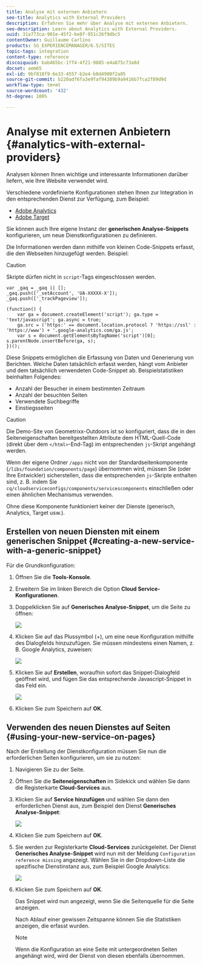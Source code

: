 ```yaml
---
title: Analyse mit externen Anbietern
seo-title: Analytics with External Providers
description: Erfahren Sie mehr über Analyse mit externen Anbietern.
seo-description: Learn about Analytics with External Providers.
uuid: 31a773ca-901e-45f2-be8f-951c26f9dbc5
contentOwner: Guillaume Carlino
products: SG_EXPERIENCEMANAGER/6.5/SITES
topic-tags: integration
content-type: reference
discoiquuid: bab465bc-1ff4-4f21-9885-e4a875c73a8d
docset: aem65
exl-id: 9bf818f9-6e33-4557-b2e4-b0d4900f2a05
source-git-commit: b220adf6fa3e9faf94389b9a9416b7fca2f89d9d
workflow-type: tm+mt
source-wordcount: '432'
ht-degree: 100%

---
```


# Analyse mit externen Anbietern {#analytics-with-external-providers}

Analysen können Ihnen wichtige und interessante Informationen darüber liefern, wie Ihre Website verwendet wird.

Verschiedene vordefinierte Konfigurationen stehen Ihnen zur Integration in den entsprechenden Dienst zur Verfügung, zum Beispiel:

* [Adobe Analytics](/help/sites-administering/adobeanalytics.md)
* [Adobe Target](/help/sites-administering/target.md)

Sie können auch Ihre eigene Instanz der **generischen Analyse-Snippets** konfigurieren, um neue Dienstkonfigurationen zu definieren.

Die Informationen werden dann mithilfe von kleinen Code-Snippets erfasst, die den Webseiten hinzugefügt werden. Beispiel:

>[!CAUTION]
>
>Skripte dürfen nicht in `script`-Tags eingeschlossen werden.

```
var _gaq = _gaq || [];
_gaq.push(['_setAccount', 'UA-XXXXX-X']);
_gaq.push(['_trackPageview']);

(function() {
    var ga = document.createElement('script'); ga.type = 'text/javascript'; ga.async = true;
    ga.src = ('https:' == document.location.protocol ? 'https://ssl' : 'https://www') + '.google-analytics.com/ga.js';
    var s = document.getElementsByTagName('script')[0]; s.parentNode.insertBefore(ga, s);
})();
```

Diese Snippets ermöglichen die Erfassung von Daten und Generierung von Berichten. Welche Daten tatsächlich erfasst werden, hängt vom Anbieter und dem tatsächlich verwendeten Code-Snippet ab. Beispielstatistiken beinhalten Folgendes:

* Anzahl der Besucher in einem bestimmten Zeitraum
* Anzahl der besuchten Seiten
* Verwendete Suchbegriffe
* Einstiegsseiten

>[!CAUTION]
>
>Die Demo-Site von Geometrixx-Outdoors ist so konfiguriert, dass die in den Seiteneigenschaften bereitgestellten Attribute dem HTML-Quell-Code (direkt über dem `</html>`-End-Tag) im entsprechenden `js`-Skript angehängt werden.
>
>Wenn der eigene Ordner `/apps` nicht von der Standardseitenkomponente (`/libs/foundation/components/page`) übernommen wird, müssen Sie (oder Ihre Entwickler) sicherstellen, dass die entsprechenden `js`-Skripte enthalten sind, z. B. indem Sie `cq/cloudserviceconfigs/components/servicescomponents` einschließen oder einen ähnlichen Mechanismus verwenden.
>
>Ohne diese Komponente funktioniert keiner der Dienste (generisch, Analytics, Target usw.).

## Erstellen von neuen Diensten mit einem generischen Snippet {#creating-a-new-service-with-a-generic-snippet}

Für die Grundkonfiguration:

1. Öffnen Sie die **Tools-Konsole**.
1. Erweitern Sie im linken Bereich die Option **Cloud Service-Konfigurationen**.
1. Doppelklicken Sie auf **Generisches Analyse-Snippet**, um die Seite zu öffnen:

   ![](assets/analytics_genericoverview.png)

1. Klicken Sie auf das Plussymbol (+), um eine neue Konfiguration mithilfe des Dialogfelds hinzuzufügen. Sie müssen mindestens einen Namen, z. B. Google Analytics, zuweisen:

   ![](assets/analytics_addconfig.png)

1. Klicken Sie auf **Erstellen**, woraufhin sofort das Snippet-Dialogfeld geöffnet wird, und fügen Sie das entsprechende Javascript-Snippet in das Feld ein.

   ![](assets/analytics_snippet.png)

1. Klicken Sie zum Speichern auf **OK**.

## Verwenden des neuen Dienstes auf Seiten {#using-your-new-service-on-pages}

Nach der Erstellung der Dienstkonfiguration müssen Sie nun die erforderlichen Seiten konfigurieren, um sie zu nutzen:

1. Navigieren Sie zu der Seite.
1. Öffnen Sie die **Seiteneigenschaften** im Sidekick und wählen Sie dann die Registerkarte **Cloud-Services** aus.
1. Klicken Sie auf **Service hinzufügen** und wählen Sie dann den erforderlichen Dienst aus, zum Beispiel den Dienst **Generisches Analyse-Snippet**:

   ![](assets/analytics_selectservice.png)

1. Klicken Sie zum Speichern auf **OK**.
1. Sie werden zur Registerkarte **Cloud-Services** zurückgeleitet. Der Dienst **Generisches Analyse-Snippet** wird nun mit der Meldung `Configuration reference missing` angezeigt. Wählen Sie in der Dropdown-Liste die spezifische Dienstinstanz aus, zum Beispiel Google Analytics:

   ![](assets/analytics_selectspecificservice.png)

1. Klicken Sie zum Speichern auf **OK**.

   Das Snippet wird nun angezeigt, wenn Sie die Seitenquelle für die Seite anzeigen.

   Nach Ablauf einer gewissen Zeitspanne können Sie die Statistiken anzeigen, die erfasst wurden.

   >[!NOTE]
   >
   >Wenn die Konfiguration an eine Seite mit untergeordneten Seiten angehängt wird, wird der Dienst von diesen ebenfalls übernommen.
